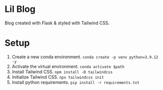 # Lil Blog

Blog created with Flask &amp; styled with Tailwind CSS.

# Setup

1. Create a new conda environment.
   `conda create -p venv python=3.9.12 -y`
2. Activate the virtual environment.
   `conda activate $path`
3. Install Tailwind CSS.
   `npm install -D tailwindcss`
4. Initialize Tailwind CSS.
   `npx tailwindcss init`
5. Install python requirements.
   `pip install -r requirements.txt`
